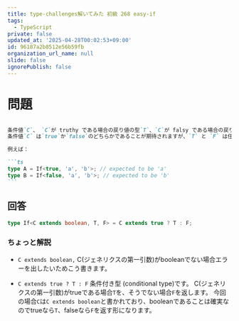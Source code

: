 ```yaml
---
title: type-challenges解いてみた 初級 268 easy-if
tags:
  - TypeScript
private: false
updated_at: '2025-04-28T00:02:53+09:00'
id: 96187a2b8512e56b59fb
organization_url_name: null
slide: false
ignorePublish: false
---
```


# 問題

````md

条件値`C`、 `C`が truthy である場合の戻り値の型`T`、`C`が falsy である場合の戻り値の型`F`を受け取る`If`を実装します。
条件値`C` は`true`か`false`のどちらかであることが期待されますが、`T` と `F` は任意の型をとることができます。

例えば：

```ts
type A = If<true, 'a', 'b'>; // expected to be 'a'
type B = If<false, 'a', 'b'>; // expected to be 'b'
```
````



## 回答

```ts
type If<C extends boolean, T, F> = C extends true ? T : F;
```

### ちょっと解説

- `C extends boolean,`
C(ジェネリクスの第一引数)がbooleanでない場合エラーを出したいためこう書きます。

- `C extends true ? T : F`
条件付き型 (conditional type)です。
C(ジェネリクスの第一引数)がtrueである場合`T`を、そうでない場合`F`を返します。
今回の場合`C`は`C extends boolean`と書かれており、booleanであることは確実なのでtrueなら`T`、falseなら`F`を返す形になります。
